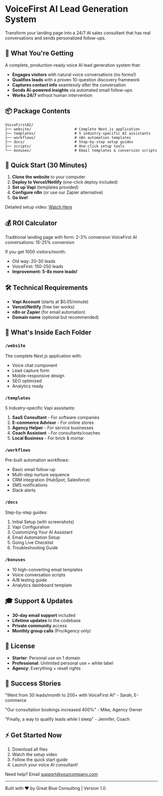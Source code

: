 # VoiceFirst AI Lead Generation System

Transform your landing page into a 24/7 AI sales consultant that has real conversations and sends personalized follow-ups.

## 🎯 What You're Getting

A complete, production-ready voice AI lead generation system that:
- **Engages visitors** with natural voice conversations (no forms!)
- **Qualifies leads** with a proven 10-question discovery framework
- **Captures contact info** seamlessly after the conversation
- **Sends AI-powered insights** via automated email follow-ups
- **Works 24/7** without human intervention

## 📦 Package Contents

```
VoiceFirstAI/
├── website/                    # Complete Next.js application
├── templates/                  # 5 industry-specific AI assistants
├── workflows/                  # n8n automation templates
├── docs/                       # Step-by-step setup guides
├── scripts/                    # One-click setup tools
└── bonuses/                    # Email templates & conversion scripts
```

## 🚀 Quick Start (30 Minutes)

1. **Clone the website** to your computer
2. **Deploy to Vercel/Netlify** (one-click deploy included)
3. **Set up Vapi** (templates provided)
4. **Configure n8n** (or use our Zapier alternative)
5. **Go live!**

Detailed setup video: [Watch Here](https://your-video-link.com)

## 💰 ROI Calculator

Traditional landing page with form: 2-3% conversion
VoiceFirst AI conversations: 15-25% conversion

If you get 1000 visitors/month:
- Old way: 20-30 leads
- VoiceFirst: 150-250 leads
- **Improvement: 5-8x more leads!**

## 🛠 Technical Requirements

- **Vapi Account** (starts at $0.05/minute)
- **Vercel/Netlify** (free tier works)
- **n8n or Zapier** (for email automation)
- **Domain name** (optional but recommended)

## 📖 What's Inside Each Folder

### `/website`
The complete Next.js application with:
- Voice chat component
- Lead capture form
- Mobile-responsive design
- SEO optimized
- Analytics ready

### `/templates`
5 Industry-specific Vapi assistants:
1. **SaaS Consultant** - For software companies
2. **E-commerce Advisor** - For online stores
3. **Agency Helper** - For service businesses
4. **Coach Assistant** - For consultants/coaches
5. **Local Business** - For brick & mortar

### `/workflows`
Pre-built automation workflows:
- Basic email follow-up
- Multi-step nurture sequence
- CRM integration (HubSpot, Salesforce)
- SMS notifications
- Slack alerts

### `/docs`
Step-by-step guides:
1. Initial Setup (with screenshots)
2. Vapi Configuration
3. Customizing Your AI Assistant
4. Email Automation Setup
5. Going Live Checklist
6. Troubleshooting Guide

### `/bonuses`
- 10 high-converting email templates
- Voice conversation scripts
- A/B testing guide
- Analytics dashboard template

## 🎓 Support & Updates

- **30-day email support** included
- **Lifetime updates** to the codebase
- **Private community** access
- **Monthly group calls** (Pro/Agency only)

## 📝 License

- **Starter**: Personal use on 1 domain
- **Professional**: Unlimited personal use + white label
- **Agency**: Everything + resell rights

## 🤝 Success Stories

"Went from 30 leads/month to 200+ with VoiceFirst AI" - Sarah, E-commerce

"Our consultation bookings increased 400%" - Mike, Agency Owner

"Finally, a way to qualify leads while I sleep" - Jennifer, Coach

## ⚡ Get Started Now

1. Download all files
2. Watch the setup video
3. Follow the quick start guide
4. Launch your voice AI consultant!

Need help? Email support@yourcompany.com

---

Built with ❤️ by Great Blue Consulting | Version 1.0